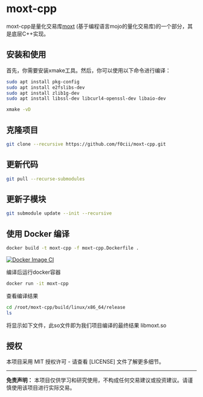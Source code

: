 # moxt-cpp

moxt-cpp是量化交易库[moxt](https://github.com/f0cii/moxt) (基于编程语言mojo的量化交易库)的一个部分，其是底层C++实现。

## 安装和使用

首先，你需要安装xmake工具。然后，你可以使用以下命令进行编译：

```bash
sudo apt install pkg-config
sudo apt install e2fslibs-dev
sudo apt install zlib1g-dev
sudo apt install libssl-dev libcurl4-openssl-dev libaio-dev

xmake -vD
```

## 克隆项目
```bash
git clone --recursive https://github.com/f0cii/moxt-cpp.git
```

## 更新代码
```bash
git pull --recurse-submodules
```

## 更新子模块
```bash
git submodule update --init --recursive
```

## 使用 Docker 编译
```bash
docker build -t moxt-cpp -f moxt-cpp.Dockerfile .
```

[![Docker Image CI](https://github.com/f0cii/moxt-cpp/actions/workflows/docker-image.yml/badge.svg)](https://github.com/f0cii/moxt-cpp/actions/workflows/docker-image.yml)

编译后运行docker容器
```bash
docker run -it moxt-cpp
```

查看编译结果
```bash
cd /root/moxt-cpp/build/linux/x86_64/release
ls
```
将显示如下文件，此so文件即为我们项目编译的最终结果
libmoxt.so

## 授权

本项目采用 MIT 授权许可 - 请查看 [LICENSE] 文件了解更多细节。

---

**免责声明：** 本项目仅供学习和研究使用，不构成任何交易建议或投资建议。请谨慎使用该项目进行实际交易。

